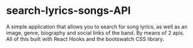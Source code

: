 # search-lyrics-songs-API
 A simple application that allows you to search for song lyrics, as well as an image, genre, biography and social links of the band. By means of 2 apis. All of this built with React Hooks and the bootswatch CSS library.

